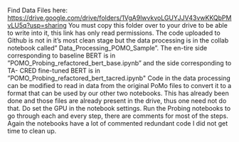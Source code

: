Find Data Files here: https://drive.google.com/drive/folders/1VgA9lwvkvoLGUYJJV43vwKKQbPMvLU5q?usp=sharing
You must copy this folder over to your drive to be able to write into it, this link has only read permissions.
The   code   uploaded   to   Github   is   not   in it’s   most   clean   stage   but   the   data   processing   is   in   the   collab   notebook   called” Data_Processing_POMO_Sample”.  The en-tire side corresponding to baseline BERT is in ”POMO_Probing_refactored_bert_base.ipynb” and the side corresponding to TA-
CRED fine-tuned BERT is in ”POMO_Probing_refactored_bert_tacred.ipynb"
Code in the data processing can be modified to read in data from the original PoMo files to convert it to a format that can be used by our other two notebooks. This has already been done and those files are already present in the drive, thus one need not do that.
Do set the GPU in the notebook settings.
Run the Probing notebooks to go through each and every step, there are comments for most of the steps. Again the notebooks have a lot of commented redundant code I did not get time to clean up.
